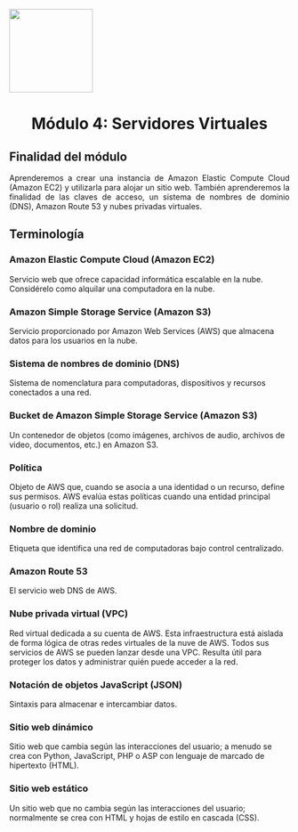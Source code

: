 <p align="left">
  <img src="https://semanadelcannabis.cayetano.edu.pe/assets/img/logo-upch.png" width="150">
  <h1 align="center">Módulo 4: Servidores Virtuales</h1>
</p>

## Finalidad del módulo
<p align="justify">
Aprenderemos a crear una instancia de Amazon Elastic Compute Cloud (Amazon EC2) y utilizarla para alojar un sitio web. También aprenderemos la finalidad de las claves de acceso, un sistema de nombres de dominio (DNS), Amazon Route 53 y nubes privadas virtuales.</p>

## Terminología
### Amazon Elastic Compute Cloud (Amazon EC2)
Servicio web que ofrece capacidad informática escalable en la nube. Considérelo como alquilar una computadora en la nube.

### Amazon Simple Storage Service (Amazon S3)
Servicio proporcionado por Amazon Web Services (AWS) que almacena datos para los usuarios en la nube.

### Sistema de nombres de dominio (DNS)
Sistema de nomenclatura para computadoras, dispositivos y recursos conectados a una red.

### Bucket de Amazon Simple Storage Service (Amazon S3)
Un contenedor de objetos (como imágenes, archivos de audio, archivos de video, documentos, etc.) en Amazon S3.

### Política
Objeto de AWS que, cuando se asocia a una identidad o un recurso, define sus permisos. AWS evalúa estas políticas cuando una entidad principal (usuario o rol) realiza una solicitud.

### Nombre de dominio
Etiqueta que identifica una red de computadoras bajo control centralizado.

### Amazon Route 53
El servicio web DNS de AWS.

### Nube privada virtual (VPC)
Red virtual dedicada a su cuenta de AWS. Esta infraestructura está aislada de forma lógica de otras redes virtuales de la nuve de AWS. Todos sus servicios de AWS se pueden lanzar desde una VPC. Resulta útil para proteger los datos y administrar quién puede acceder a la red.

### Notación de objetos JavaScript (JSON)
Sintaxis para almacenar e intercambiar datos.

### Sitio web dinámico
Sitio web que cambia según las interacciones del usuario; a menudo se crea con Python, JavaScript, PHP o ASP con lenguaje de marcado de hipertexto (HTML).

### Sitio web estático
Un sitio web que no cambia según las interacciones del usuario; normalmente se crea con HTML y hojas de estilo en cascada (CSS).


